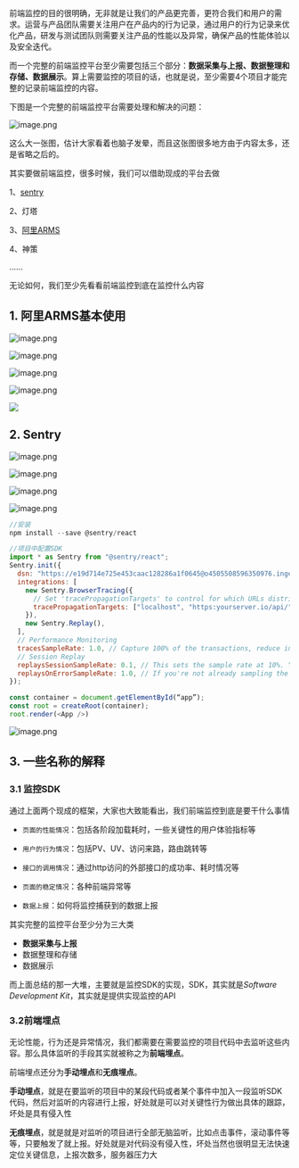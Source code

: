 
前端监控的目的很明确，无非就是让我们的产品更完善，更符合我们和用户的需求。运营与产品团队需要关注用户在产品内的行为记录，通过用户的行为记录来优化产品，研发与测试团队则需要关注产品的性能以及异常，确保产品的性能体验以及安全迭代。

而一个完整的前端监控平台至少需要包括三个部分：**数据采集与上报、数据整理和存储、数据展示**。算上需要监控的项目的话，也就是说，至少需要4个项目才能完整的记录前端监控的内容。

下图是一个完整的前端监控平台需要处理和解决的问题：

![image.png](https://picgo-1300696809.cos.ap-beijing.myqcloud.com/20250928144001362.png)


这么大一张图，估计大家看着也脑子发晕，而且这张图很多地方由于内容太多，还是省略之后的。

其实要做前端监控，很多时候，我们可以借助现成的平台去做

1、[sentry](https://sentry.io/welcome/)

2、灯塔

3、[阿里ARMS](https://www.aliyun.com/product/arms)

4、神策

......

无论如何，我们至少先看看前端监控到底在监控什么内容

## 1. 阿里ARMS基本使用

![image.png](https://picgo-1300696809.cos.ap-beijing.myqcloud.com/20250928144043027.png)


![image.png](https://picgo-1300696809.cos.ap-beijing.myqcloud.com/20250928144103415.png)


![image.png](https://picgo-1300696809.cos.ap-beijing.myqcloud.com/20250928144116391.png)


![image.png](https://picgo-1300696809.cos.ap-beijing.myqcloud.com/20250928144131264.png)


![](https://picgo-1300696809.cos.ap-beijing.myqcloud.com/20250928144131264.png)

## 2. Sentry

![image.png](https://picgo-1300696809.cos.ap-beijing.myqcloud.com/20250928144203158.png)


![image.png](https://picgo-1300696809.cos.ap-beijing.myqcloud.com/20250928144216053.png)


![image.png](https://picgo-1300696809.cos.ap-beijing.myqcloud.com/20250928144228646.png)


![image.png](https://picgo-1300696809.cos.ap-beijing.myqcloud.com/20250928144243720.png)


```javascript
//安装
npm install --save @sentry/react

//项目中配置SDK
import * as Sentry from "@sentry/react";
Sentry.init({
  dsn: "https://e19d714e725e453caac128286a1f0645@o4505508596350976.ingest.sentry.io/4505508608278528",
  integrations: [
    new Sentry.BrowserTracing({
      // Set 'tracePropagationTargets' to control for which URLs distributed tracing should be enabled
      tracePropagationTargets: ["localhost", "https:yourserver.io/api/"],
    }),
    new Sentry.Replay(),
  ],
  // Performance Monitoring
  tracesSampleRate: 1.0, // Capture 100% of the transactions, reduce in production!
  // Session Replay
  replaysSessionSampleRate: 0.1, // This sets the sample rate at 10%. You may want to change it to 100% while in development and then sample at a lower rate in production.
  replaysOnErrorSampleRate: 1.0, // If you're not already sampling the entire session, change the sample rate to 100% when sampling sessions where errors occur.
});

const container = document.getElementById(“app”);
const root = createRoot(container);
root.render(<App />)
```

![image.png](https://picgo-1300696809.cos.ap-beijing.myqcloud.com/20250928144305168.png)


## 3. 一些名称的解释

### 3.1 监控SDK

通过上面两个现成的框架，大家也大致能看出，我们前端监控到底是要干什么事情

- `页面的性能情况`：包括各阶段加载耗时，一些关键性的用户体验指标等

- `用户的行为情况`：包括PV、UV、访问来路，路由跳转等

- `接口的调用情况`：通过http访问的外部接口的成功率、耗时情况等

- `页面的稳定情况`：各种前端异常等

- `数据上报`：如何将监控捕获到的数据上报

其实完整的监控平台至少分为三大类

- **数据采集与上报**
- 数据整理和存储
- 数据展示

而上面总结的那一大堆，主要就是监控SDK的实现，SDK，其实就是*Software Development Kit*，其实就是提供实现监控的API

### 3.2前端埋点

无论性能，行为还是异常情况，我们都需要在需要监控的项目代码中去监听这些内容。那么具体监听的手段其实就被称之为**前端埋点**。

前端埋点还分为**手动埋点**和**无痕埋点**。

**手动埋点**，就是在要监听的项目中的某段代码或者某个事件中加入一段监听SDK代码，然后对监听的内容进行上报，好处就是可以对关键性行为做出具体的跟踪，坏处是具有侵入性

**无痕埋点**，就是就是对监听的项目进行全部无脑监听，比如点击事件，滚动事件等等，只要触发了就上报。好处就是对代码没有侵入性，坏处当然也很明显无法快速定位关键信息，上报次数多，服务器压力大



